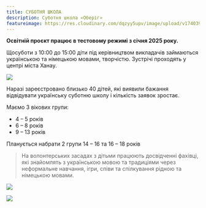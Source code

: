 ```yaml
---
title: СУБОТНЯ ШКОЛА
description: Суботня школа «Оберіг»
featureimage: https://res.cloudinary.com/dqzyy5upv/image/upload/v1740394486/featured_apkc1d.jpg
---
```

**Освітній  проєкт  працює в тестовому режимі з  січня  2025 року.**

Щосуботи  з 10:00 до 15:00 діти  під  керівництвом  викладачів  займаються  українською та німецькою  мовами, творчістю. Зустрічі  проходять у центрі  міста  Ханау.

![](https://res.cloudinary.com/dqzyy5upv/image/upload/v1740394487/img1_dp2euk.jpg)

Наразі  зареєстровано  близько  40 дітей, які  виявили  бажання  відвідувати  українську  суботню школу і кількість заявок зростає.

Маємо 3  вікових групи:

* 4 – 5 років
* 6 – 8 років
* 9 – 13 років

Планується набрати 2 групи 14 – 16 та 16 – 18 років

> На волонтерських засадах з дітьми  працюють  досвідченні  фахівці, які знайомлять з українською  мовою та традиціями  через неформальне навчання, ігри, співи  та спілкування  рідною  та німецькою  мовами.

![](https://res.cloudinary.com/dqzyy5upv/image/upload/v1740394487/img2_bt0nqx.jpg)

![](https://res.cloudinary.com/dqzyy5upv/image/upload/v1740394487/img3_xz4rwi.jpg)
